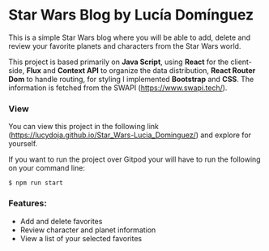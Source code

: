 # Star Wars Blog by Lucía Domínguez

This is a simple Star Wars blog where you will be able to add, delete and review your favorite planets and characters from the Star Wars world.

This project is based primarily on **Java Script**, using **React** for the client-side, **Flux** and **Context API** to organize the data distribution, **React Router Dom** to handle routing, for styling I implemented **Bootstrap** and **CSS**. The information is fetched from the SWAPI (https://www.swapi.tech/).


### View
You can view this project in the following  link (https://lucydoja.github.io/Star_Wars-Lucia_Dominguez/) and explore for yourself. 

If you want to run the project over Gitpod your will have to run the following on your command line:
```
$ npm run start
```

### Features:
* Add and delete favorites
* Review character and planet information
* View a list of your selected favorites




